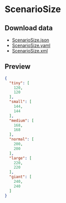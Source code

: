 # ScenarioSize

## Download data

- [ScenarioSize.json](./ScenarioSize.json)
- [ScenarioSize.yaml](./ScenarioSize.yaml)
- [ScenarioSize.xml](./ScenarioSize.xml)

## Preview

```json
{
  "tiny": [
    120,
    120
  ],
  "small": [
    144,
    144
  ],
  "medium": [
    168,
    168
  ],
  "normal": [
    200,
    200
  ],
  "large": [
    220,
    220
  ],
  "giant": [
    240,
    240
  ]
}

```
